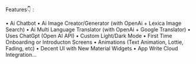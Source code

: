 Features👇 :

•	Ai Chatbot
•	Ai Image Creator/Generator (with OpenAi + Lexica Image Search)
•	Ai Multi Language Translator (with OpenAi + Google Translator)
•	Uses ChatGpt (Open AI API)
•	Custom Light/Dark Mode
•	First Time Onboarding or Introducton Screens
•	Animations (Text Animation, Lottie, Fading, etc)
•	Decent UI with New Material Widgets
•	App Write Cloud Integration...

